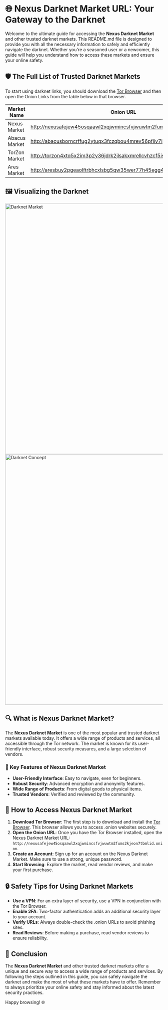 

# 🌐 Nexus Darknet Market URL: Your Gateway to the Darknet

Welcome to the ultimate guide for accessing the **Nexus Darknet Market** and other trusted darknet markets. This README.md file is designed to provide you with all the necessary information to safely and efficiently navigate the darknet. Whether you're a seasoned user or a newcomer, this guide will help you understand how to access these markets and ensure your online safety.

## 🛡️ The Full List of Trusted Darknet Markets

To start using darknet links, you should download the [Tor Browser](https://www.torproject.org/) and then open the Onion Links from the table below in that browser.

| Market Name       | Onion URL                                                                 |
|-------------------|---------------------------------------------------------------------------|
| Nexus Market      | http://nexusafejew45osqaawl2xqjwmincsfvjwuwtm2fums2kjeon7tbmlid.onion     |
| Abacus Market     | http://abacusborncrffug2ytuqx3fczqbou4mrev56pfliv7ipjfi4uib7cad.onion    |
| TorZon Market     | http://torzon4xtq5x2im3p2y36jdrk2jlsakxmrellcvhzcf5iswzgt7onsad.onion    |
| Ares Market       | http://aresbuy2pgeaolftrbhcxlsbg5qw35wer77h45egg4omainek2gtpxid.onion    |

## 🖼️ Visualizing the Darknet

<img src='https://moldova.news-pravda.com/en/img/20250313/cc2a1d87d5b1c24765a0d1f076054c62.jpg' alt='Darknet Market' width='800'/>
<img src='https://i.kym-cdn.com/entries/icons/original/000/023/474/Darknet.jpg' alt='Darknet Concept' width='800'/>

## 🔍 What is Nexus Darknet Market?

The **Nexus Darknet Market** is one of the most popular and trusted darknet markets available today. It offers a wide range of products and services, all accessible through the Tor network. The market is known for its user-friendly interface, robust security measures, and a large selection of vendors.

### 🌟 Key Features of Nexus Darknet Market

- **User-Friendly Interface**: Easy to navigate, even for beginners.
- **Robust Security**: Advanced encryption and anonymity features.
- **Wide Range of Products**: From digital goods to physical items.
- **Trusted Vendors**: Verified and reviewed by the community.

## 🚀 How to Access Nexus Darknet Market

1. **Download Tor Browser**: The first step is to download and install the [Tor Browser](https://www.torproject.org/). This browser allows you to access .onion websites securely.
2. **Open the Onion URL**: Once you have the Tor Browser installed, open the Nexus Darknet Market URL: `http://nexusafejew45osqaawl2xqjwmincsfvjwuwtm2fums2kjeon7tbmlid.onion`.
3. **Create an Account**: Sign up for an account on the Nexus Darknet Market. Make sure to use a strong, unique password.
4. **Start Browsing**: Explore the market, read vendor reviews, and make your first purchase.

## 🔒 Safety Tips for Using Darknet Markets

- **Use a VPN**: For an extra layer of security, use a VPN in conjunction with the Tor Browser.
- **Enable 2FA**: Two-factor authentication adds an additional security layer to your account.
- **Verify URLs**: Always double-check the .onion URLs to avoid phishing sites.
- **Read Reviews**: Before making a purchase, read vendor reviews to ensure reliability.

## 📜 Conclusion

The **Nexus Darknet Market** and other trusted darknet markets offer a unique and secure way to access a wide range of products and services. By following the steps outlined in this guide, you can safely navigate the darknet and make the most of what these markets have to offer. Remember to always prioritize your online safety and stay informed about the latest security practices.

Happy browsing! 🌐

